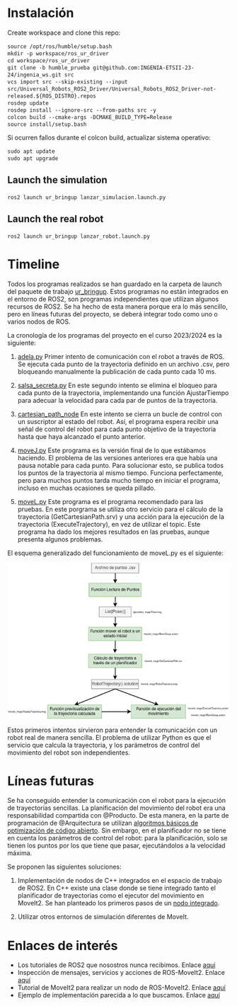 # Instalación
Create workspace and clone this repo:

```
source /opt/ros/humble/setup.bash
mkdir -p workspace/ros_ur_driver
cd workspace/ros_ur_driver
git clone -b humble_prueba git@github.com:INGENIA-ETSII-23-24/ingenia_ws.git src
vcs import src --skip-existing --input src/Universal_Robots_ROS2_Driver/Universal_Robots_ROS2_Driver-not-released.${ROS_DISTRO}.repos
rosdep update
rosdep install --ignore-src --from-paths src -y
colcon build --cmake-args -DCMAKE_BUILD_TYPE=Release
source install/setup.bash
```
Si ocurren fallos durante el colcon build, actualizar sistema operativo:
```
sudo apt update
sudo apt upgrade
```

## Launch the simulation
```
ros2 launch ur_bringup lanzar_simulacion.launch.py 
```


## Launch the real robot
```
ros2 launch ur_bringup lanzar_robot.launch.py   
```

# Timeline  

Todos los programas realizados se han guardado en la carpeta de launch del paquete de trabajo [ur_bringup](./Universal_Robots_ROS2_Driver/ur_bringup/). Estos programas no están integrados en el entorno de ROS2, son programas independientes que utilizan algunos recursos de ROS2. Se ha hecho de esta manera porque era lo más sencillo, pero en líneas futuras del proyecto, se deberá integrar todo como uno o varios nodos de ROS.  

La cronología de los programas del proyecto en el curso 2023/2024 es la siguiente:  

1) [adela.py](./Universal_Robots_ROS2_Driver/ur_bringup/adela.py) Primer intento de comunicación con el robot a través de ROS. Se ejecuta cada punto de la trayectoria definido en un archivo .csv, pero bloqueando manualmente la publicación de cada punto cada 10 ms.

2) [salsa_secreta.py](./Universal_Robots_ROS2_Driver/ur_bringup/salsa_secreta.py) En este segundo intento se elimina el bloqueo para cada punto de la trayectoria, implementando una función AjustarTiempo para adecuar la velocidad para cada par de puntos de la trayectoria.
   
3) [cartesian_path_node](./Universal_Robots_ROS2_Driver/ur_bringup/cartesian_path_node.py) En este intento se cierra un bucle de control con un suscriptor al estado del robot. Así, el programa espera recibir una señal de control del robot para cada punto objetivo de la trayectoria hasta que haya alcanzado el punto anterior.

4) [moveJ.py](./Universal_Robots_ROS2_Driver/ur_bringup/moveJ.py) Este programa es la versión final de lo que estábamos haciendo. El problema de las versiones anteriores era que había una pausa notable para cada punto. Para solucionar esto, se publica todos los puntos de la trayectoria al mismo tiempo. Funciona perfectamente, pero para muchos puntos tarda mucho tiempo en iniciar el programa, incluso en muchas ocasiones se queda pillado.

5) [moveL.py](./Universal_Robots_ROS2_Driver/ur_bringup/moveL.py) Este programa es el programa recomendado para las pruebas. En este porgrama se utiliza otro servicio para el cálculo de la trayectoria (GetCartesianPath.srv) y una acción para la ejecución de la trayectoria (ExecuteTrajectory), en vez de utilizar el topic. Este programa ha dado los mejores resultados en las pruebas, aunque presenta algunos problemas.

El esquema generalizado del funcionamiento de moveL.py es el siguiente:  

![Flujo de trabajo de moveL](docs/Esquema_movel.png)

Estos primeros intentos sirvieron para entender la comunicación con un robot real de manera sencilla. El problema de utilizar Python es que el servicio que calcula la trayectoria, y los parámetros de control del movimiento del robot son independientes.  

# Líneas futuras  

Se ha conseguido entender la comunicación con el robot para la ejecución de trayectorias sencillas. La planificación del movimiento del robot era una responsabilidad compartida con @Producto. De esta manera, en la parte de programación de @Arquitectura se utilizan [algoritmos básicos de optimización de código abierto](https://moveit.picknik.ai/humble/doc/examples/ompl_interface/ompl_interface_tutorial.html). Sin embargo, en el planificador no se tiene en cuenta los parámetros de control del robot: para la planificación, solo se tienen los puntos por los que tiene que pasar, ejecutándolos a la velocidad máxima.  

Se proponen las siguientes soluciones:  
1) Implementación de nodos de C++ integrados en el espacio de trabajo de ROS2. En C++ existe una clase donde se tiene integrado tanto el planificador de trayectorias como el ejecutor del movimiento en MoveIt2. Se han planteado los primeros pasos de un [nodo integrado](Universal_Robots_ROS2_Driver/ingenia). 
  
2) Utilizar otros entornos de simulación diferentes de MoveIt.


# Enlaces de interés  

* Los tutoriales de ROS2 que nosostros nunca recibimos. Enlace [aquí](https://docs.ros.org/en/humble/Tutorials.html)
* Inspección de mensajes, servicios y acciones de ROS-MoveIt2. Enlace [aquí](https://github.com/moveit/moveit_msgs/tree/humble)
* Tutorial de MoveIt2 para realizar un nodo de ROS-MoveIt2. Enlace [aquí](https://moveit.picknik.ai/humble/doc/examples/move_group_interface/move_group_interface_tutorial.html)
* Ejemplo de implementación parecida a lo que buscamos. Enlace [aquí](https://github.com/tlpss/UR3e-ROS2-resources/blob/64f1d1a42d28bdd3f600f78857f5319178600a52/src/ur3e_tutorials/src/move_group_interface_tutorial.cpp#L224)

